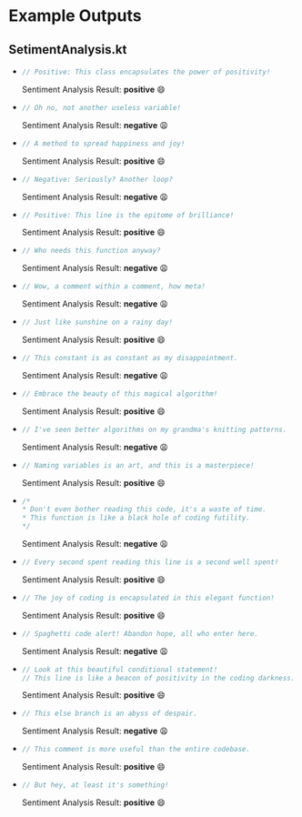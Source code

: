 # Example Outputs

## SetimentAnalysis.kt

- ```kotlin
  // Positive: This class encapsulates the power of positivity!
  ```
  Sentiment Analysis Result: **positive** :smile:



- ```kotlin
  // Oh no, not another useless variable!
  ```
  Sentiment Analysis Result: **negative** :weary:



- ```kotlin
  // A method to spread happiness and joy!
  ```
  Sentiment Analysis Result: **positive** :smile:



- ```kotlin
  // Negative: Seriously? Another loop?
  ```
  Sentiment Analysis Result: **negative** :weary:



- ```kotlin
  // Positive: This line is the epitome of brilliance!
  ```
  Sentiment Analysis Result: **positive** :smile:



- ```kotlin
  // Who needs this function anyway?
  ```
  Sentiment Analysis Result: **negative** :weary:



- ```kotlin
  // Wow, a comment within a comment, how meta!
  ```
  Sentiment Analysis Result: **negative** :weary:



- ```kotlin
  // Just like sunshine on a rainy day!
  ```
  Sentiment Analysis Result: **positive** :smile:



- ```kotlin
  // This constant is as constant as my disappointment.
  ```
  Sentiment Analysis Result: **negative** :weary:



- ```kotlin
  // Embrace the beauty of this magical algorithm!
  ```
  Sentiment Analysis Result: **positive** :smile:



- ```kotlin
  // I've seen better algorithms on my grandma's knitting patterns.
  ```
  Sentiment Analysis Result: **negative** :weary:



- ```kotlin
  // Naming variables is an art, and this is a masterpiece!
  ```
  Sentiment Analysis Result: **positive** :smile:



- ```kotlin
  /*
  * Don't even bother reading this code, it's a waste of time.
  * This function is like a black hole of coding futility.
  */
  ```
  Sentiment Analysis Result: **negative** :weary:



- ```kotlin
  // Every second spent reading this line is a second well spent!
  ```
  Sentiment Analysis Result: **positive** :smile:



- ```kotlin
  // The joy of coding is encapsulated in this elegant function!
  ```
  Sentiment Analysis Result: **positive** :smile:



- ```kotlin
  // Spaghetti code alert! Abandon hope, all who enter here.
  ```
  Sentiment Analysis Result: **negative** :weary:



- ```kotlin
  // Look at this beautiful conditional statement!
  // This line is like a beacon of positivity in the coding darkness.
  ```
  Sentiment Analysis Result: **positive** :smile:



- ```kotlin
  // This else branch is an abyss of despair.
  ```
  Sentiment Analysis Result: **negative** :weary:



- ```kotlin
  // This comment is more useful than the entire codebase.
  ```
  Sentiment Analysis Result: **positive** :smile:



- ```kotlin
  // But hey, at least it's something!
  ```
  Sentiment Analysis Result: **positive** :smile:



